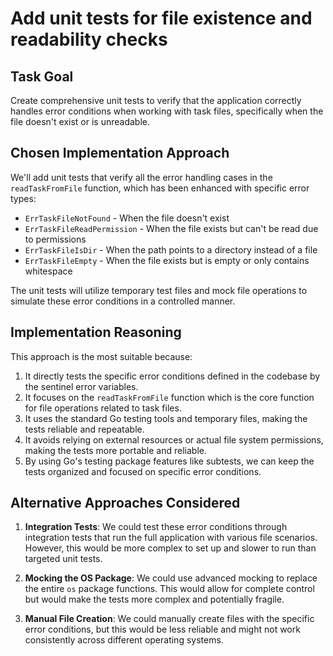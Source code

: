 # Add unit tests for file existence and readability checks

## Task Goal
Create comprehensive unit tests to verify that the application correctly handles error conditions when working with task files, specifically when the file doesn't exist or is unreadable.

## Chosen Implementation Approach
We'll add unit tests that verify all the error handling cases in the `readTaskFromFile` function, which has been enhanced with specific error types:
- `ErrTaskFileNotFound` - When the file doesn't exist
- `ErrTaskFileReadPermission` - When the file exists but can't be read due to permissions
- `ErrTaskFileIsDir` - When the path points to a directory instead of a file
- `ErrTaskFileEmpty` - When the file exists but is empty or only contains whitespace

The unit tests will utilize temporary test files and mock file operations to simulate these error conditions in a controlled manner.

## Implementation Reasoning
This approach is the most suitable because:

1. It directly tests the specific error conditions defined in the codebase by the sentinel error variables.
2. It focuses on the `readTaskFromFile` function which is the core function for file operations related to task files.
3. It uses the standard Go testing tools and temporary files, making the tests reliable and repeatable.
4. It avoids relying on external resources or actual file system permissions, making the tests more portable and reliable.
5. By using Go's testing package features like subtests, we can keep the tests organized and focused on specific error conditions.

## Alternative Approaches Considered
1. **Integration Tests**: We could test these error conditions through integration tests that run the full application with various file scenarios. However, this would be more complex to set up and slower to run than targeted unit tests.

2. **Mocking the OS Package**: We could use advanced mocking to replace the entire `os` package functions. This would allow for complete control but would make the tests more complex and potentially fragile.

3. **Manual File Creation**: We could manually create files with the specific error conditions, but this would be less reliable and might not work consistently across different operating systems.
